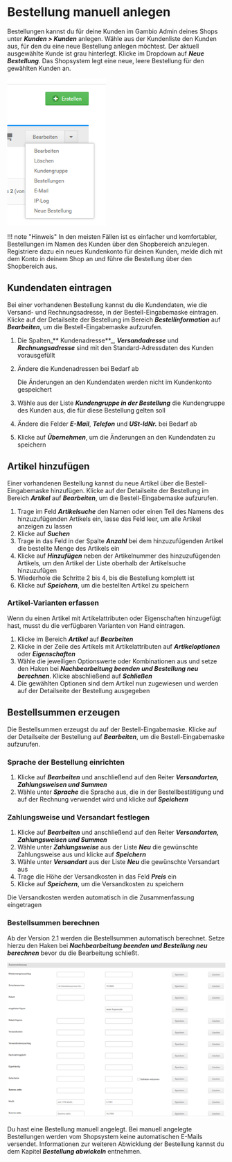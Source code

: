 # Bestellung manuell anlegen

Bestellungen kannst du für deine Kunden im Gambio Admin deines Shops unter _**Kunden \> Kunden**_ anlegen. Wähle aus der Kundenliste den Kunden aus, für den du eine neue Bestellung anlegen möchtest. Der aktuell ausgewählte Kunde ist grau hinterlegt. Klicke im Dropdown auf _**Neue Bestellung**_. Das Shopsystem legt eine neue, leere Bestellung für den gewählten Kunden an.

![](../Bilder/Abb185_DropdownSchaltflaeche_BestellungManuellAnlegen.png "Dropdown-Schaltfläche")

!!! note "Hinweis" 
	 In den meisten Fällen ist es einfacher und komfortabler, Bestellungen im Namen des Kunden über den Shopbereich anzulegen. Registriere dazu ein neues Kundenkonto für deinen Kunden, melde dich mit dem Konto in deinem Shop an und führe die Bestellung über den Shopbereich aus.

## Kundendaten eintragen

Bei einer vorhandenen Bestellung kannst du die Kundendaten, wie die Versand- und Rechnungsadresse, in der Bestell-Eingabemaske eintragen. Klicke auf der Detailseite der Bestellung im Bereich _**Bestellinformation**_ auf _**Bearbeiten**_, um die Bestell-Eingabemaske aufzurufen.

1.  Die Spalten_** Kundenadresse**_, _**Versandadresse**_ und _**Rechnungsadresse**_ sind mit den Standard-Adressdaten des Kunden vorausgefüllt
2.  Ändere die Kundenadressen bei Bedarf ab

    Die Änderungen an den Kundendaten werden nicht im Kundenkonto gespeichert

3.  Wähle aus der Liste _**Kundengruppe in der Bestellung**_ die Kundengruppe des Kunden aus, die für diese Bestellung gelten soll
4.  Ändere die Felder _**E-Mail**_, _**Telefon**_ und _**USt-IdNr.**_ bei Bedarf ab
5.  Klicke auf _**Übernehmen**_, um die Änderungen an den Kundendaten zu speichern


## Artikel hinzufügen

Einer vorhandenen Bestellung kannst du neue Artikel über die Bestell-Eingabemaske hinzufügen. Klicke auf der Detailseite der Bestellung im Bereich _**Artikel**_ auf _**Bearbeiten**_, um die Bestell-Eingabemaske aufzurufen.

1.  Trage im Feld _**Artikelsuche**_ den Namen oder einen Teil des Namens des hinzuzufügenden Artikels ein, lasse das Feld leer, um alle Artikel anzeigen zu lassen
2.  Klicke auf _**Suchen**_
3.  Trage in das Feld in der Spalte _**Anzahl**_ bei dem hinzuzufügenden Artikel die bestellte Menge des Artikels ein
4.  Klicke auf _**Hinzufügen**_ neben der Artikelnummer des hinzuzufügenden Artikels, um den Artikel der Liste oberhalb der Artikelsuche hinzuzufügen
5.  Wiederhole die Schritte 2 bis 4, bis die Bestellung komplett ist
6.  Klicke auf _**Speichern**_, um die bestellten Artikel zu speichern

### Artikel-Varianten erfassen

Wenn du einen Artikel mit Artikelattributen oder Eigenschaften hinzugefügt hast, musst du die verfügbaren Varianten von Hand eintragen.

1.  Klicke im Bereich _**Artikel**_ auf _**Bearbeiten**_
2.  Klicke in der Zeile des Artikels mit Artikelattributen auf _**Artikeloptionen**_ oder _**Eigenschaften**_
3.  Wähle die jeweiligen Optionswerte oder Kombinationen aus und setze den Haken bei _**Nachbearbeitung beenden und Bestellung neu berechnen**_. Klicke abschließend auf _**Schließen**_
4.  Die gewählten Optionen sind dem Artikel nun zugewiesen und werden auf der Detailseite der Bestellung ausgegeben

## Bestellsummen erzeugen

Die Bestellsummen erzeugst du auf der Bestell-Eingabemaske. Klicke auf der Detailseite der Bestellung auf _**Bearbeiten**_, um die Bestell-Eingabemaske aufzurufen.

### Sprache der Bestellung einrichten

1.  Klicke auf _**Bearbeiten**_ und anschließend auf den Reiter _**Versandarten, Zahlungsweisen und Summen**_
2.  Wähle unter _**Sprache**_ die Sprache aus, die in der Bestellbestätigung und auf der Rechnung verwendet wird und klicke auf _**Speichern**_

### Zahlungsweise und Versandart festlegen

1.  Klicke auf _**Bearbeiten**_ und anschließend auf den Reiter _**Versandarten, Zahlungsweisen und Summen**_
2.  Wähle unter _**Zahlungsweise**_ aus der Liste _**Neu**_ die gewünschte Zahlungsweise aus und klicke auf _**Speichern**_
3.  Wähle unter _**Versandart**_ aus der Liste _**Neu**_ die gewünschte Versandart aus
4.  Trage die Höhe der Versandkosten in das Feld _**Preis**_ ein
5.  Klicke auf _**Speichern**_, um die Versandkosten zu speichern

Die Versandkosten werden automatisch in die Zusammenfassung eingetragen

### Bestellsummen berechnen

Ab der Version 2.1 werden die Bestellsummen automatisch berechnet. Setze hierzu den Haken bei _**Nachbearbeitung beenden und Bestellung neu berechnen**_ bevor du die Bearbeitung schließt.

![](../Bilder/Abb186_BestellsummenInDerBestellnachbearbeitung.png "Bestellsummen in der Bestellnachbearbeitung")

Du hast eine Bestellung manuell angelegt. Bei manuell angelegte Bestellungen werden vom Shopsystem keine automatischen E-Mails versendet. Informationen zur weiteren Abwicklung der Bestellung kannst du dem Kapitel _**Bestellung abwickeln**_ entnehmen.